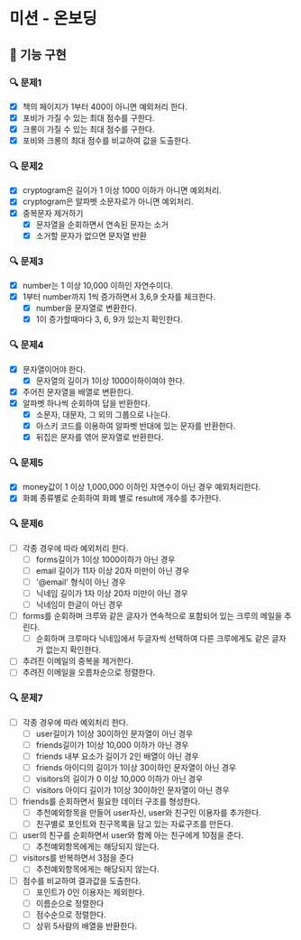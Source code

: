 # 미션 - 온보딩

## 🚀 기능 구현

### 🔍 문제1

- [x] 책의 페이지가 1부터 400이 아니면 예외처리 한다.
- [x] 포비가 가질 수 있는 최대 점수를 구한다.
- [x] 크롱이 가질 수 있는 최대 점수를 구한다.
- [x] 포비와 크롱의 최대 점수를 비교하여 값을 도출한다.

### 🔍 문제2

- [x] cryptogram은 길이가 1 이상 1000 이하가 아니면 예외처리.
- [x] cryptogram은 알파벳 소문자로가 아니면 예외처리.
- [x] 중복문자 제거하기
  - [x] 문자열을 순회하면서 연속된 문자는 소거
  - [x] 소거할 문자가 없으면 문자열 반환

### 🔍 문제3

- [x] number는 1 이상 10,000 이하인 자연수이다.
- [x] 1부터 number까지 1씩 증가하면서 3,6,9 숫자를 체크한다.
  - [x] number을 문자열로 변환한다.
  - [x] 1이 증가할때마다 3, 6, 9가 있는지 확인한다.

### 🔍 문제4

- [x] 문자열이어야 한다.
  - [x] 문자열의 길이가 1이상 1000이하이여야 한다.
- [x] 주어진 문자열을 배열로 변환한다.
- [x] 알파벳 하나씩 순회하여 답을 반환한다.
  - [x] 소문자, 대문자, 그 외의 그룹으로 나눈다.
  - [x] 아스키 코드를 이용하여 알파벳 반대에 있는 문자를 반환한다.
  - [x] 뒤집은 문자를 엮어 문자열로 반환한다.

### 🔍 문제5

- [x] money값이 1 이상 1,000,000 이하인 자연수이 아닌 경우 예외처리한다.
- [x] 화폐 종류별로 순회하여 화폐 별로 result에 개수를 추가한다.

### 🔍 문제6

- [ ] 각종 경우에 따라 예외처리 한다.
  - [ ] forms길이가 1이상 1000이하가 아닌 경우
  - [ ] email 길이가 11자 이상 20자 미만이 아닌 경우
  - [ ] '@email' 형식이 아닌 경우
  - [ ] 닉네임 길이가 1자 이상 20자 미만이 아닌 경우
  - [ ] 닉네임이 한글이 아닌 경우
- [ ] forms를 순회하며 크루와 같은 글자가 연속적으로 포함되어 있는 크루의 메일을 추린다.
  - [ ] 순회하며 크루마다 닉네임에서 두글자씩 선택하여 다른 크루에게도 같은 글자가 없는지 확인한다.
- [ ] 추려진 이메일의 중복을 제거한다.
- [ ] 추려진 이메일을 오름차순으로 정렬한다.

### 🔍 문제7

- [ ] 각종 경우에 따라 예외처리 한다.
  - [ ] user길이가 1이상 30이하인 문자열이 아닌 경우
  - [ ] friends길이가 1이상 10,000 이하가 아닌 경우
  - [ ] friends 내부 요소가 길이가 2인 배열이 아닌 경우
  - [ ] friends 아이디의 길이가 1이상 30이하인 문자열이 아닌 경우
  - [ ] visitors의 길이가 0 이상 10,000 이하가 아닌 경우
  - [ ] visitors 아이디 길이가 1이상 30이하인 문자열이 아닌 경우
- [ ] friends를 순회하면서 필요한 데이터 구조를 형성한다.
  - [ ] 추천예외항목을 만들어 user자신, user와 친구인 이용자를 추가한다.
  - [ ] 친구별로 포인트와 친구목록을 담고 있는 자료구조를 만든다.
- [ ] user의 친구를 순회하면서 user와 함께 아는 친구에게 10점을 준다.
  - [ ] 추천예외항목에게는 해당되지 않는다.
- [ ] visitors를 반복하면서 3점을 준다
  - [ ] 추천예외항목에게는 해당되지 않는다.
- [ ] 점수를 비교하여 결과값을 도출한다.
  - [ ] 포인트가 0인 이용자는 제외한다.
  - [ ] 이름순으로 정렬한다
  - [ ] 점수순으로 정렬한다.
  - [ ] 상위 5사람의 배열을 반환한다.
